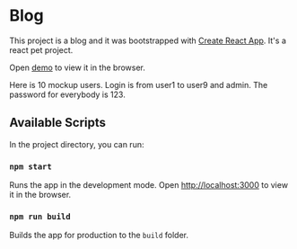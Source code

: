 # Blog

This project is a blog and it was bootstrapped with [Create React App](https://github.com/facebook/create-react-app). It's a react pet project.

Open [demo](https://me-lana-dev.github.io/blog/) to view it in the browser.

Here is 10 mockup users. Login is from user1 to user9 and admin. The password for everybody is 123.

## Available Scripts

In the project directory, you can run:

### `npm start`

Runs the app in the development mode.
Open [http://localhost:3000](http://localhost:3000) to view it in the browser.

### `npm run build`

Builds the app for production to the `build` folder.
